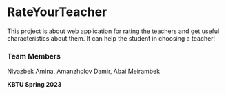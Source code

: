 # RateYourTeacher

This project is about web application for rating the teachers and get useful characteristics about them. It can help the student in choosing a teacher!
### Team Members

Niyazbek Amina, Amanzholov Damir, Abai Meirambek

**KBTU Spring 2023**
